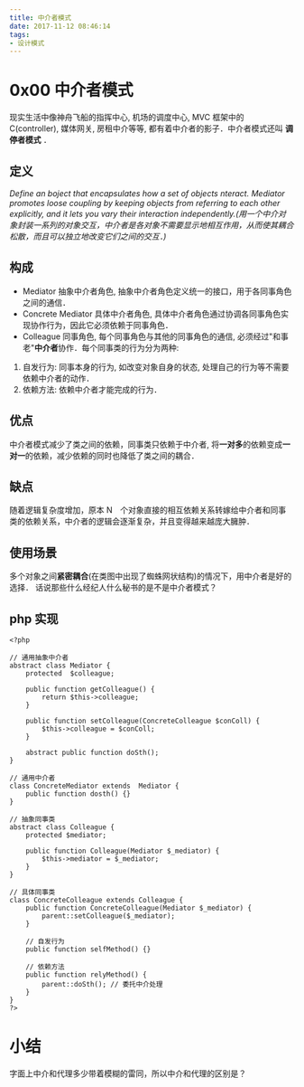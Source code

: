```yaml
---
title: 中介者模式
date: 2017-11-12 08:46:14
tags:
- 设计模式
---
```


# 0x00 中介者模式
现实生活中像神舟飞船的指挥中心, 机场的调度中心, MVC 框架中的 C(controller), 媒体网关, 房租中介等等, 都有着中介者的影子．中介者模式还叫 **调停者模式** ．

## 定义
*Define an boject that encapsulates how a set of objects nteract. Mediator promotes loose coupling by keeping objects from referring to each other explicitly, and it lets you vary their interaction independently.(用一个中介对象封装一系列的对象交互，中介者是各对象不需要显示地相互作用，从而使其耦合松散，而且可以独立地改变它们之间的交互．)*

## 构成
+ Mediator 抽象中介者角色, 抽象中介者角色定义统一的接口，用于各同事角色之间的通信．
+ Concrete Mediator 具体中介者角色, 具体中介者角色通过协调各同事角色实现协作行为，因此它必须依赖于同事角色．
+ Colleague 同事角色, 每个同事角色与其他的同事角色的通信, 必须经过"和事老"**中介者**协作．每个同事类的行为分为两种: 
 1. 自发行为: 同事本身的行为, 如改变对象自身的状态, 处理自己的行为等不需要依赖中介者的动作．
 2. 依赖方法: 依赖中介者才能完成的行为．

## 优点 
中介者模式减少了类之间的依赖，同事类只依赖于中介者, 将**一对多**的依赖变成**一对一**的依赖，减少依赖的同时也降低了类之间的耦合．

## 缺点
随着逻辑复杂度增加，原本 N　个对象直接的相互依赖关系转嫁给中介者和同事类的依赖关系，中介者的逻辑会逐渐复杂，并且变得越来越庞大臃肿．

## 使用场景
多个对象之间**紧密耦合**(在类图中出现了蜘蛛网状结构)的情况下，用中介者是好的选择．
话说那些什么经纪人什么秘书的是不是中介者模式？

## php 实现
```
<?php

// 通用抽象中介者
abstract class Mediator {
    protected  $colleague;

    public function getColleague() {
        return $this->colleague;
    }

    public function setColleague(ConcreteColleague $conColl) {
        $this->colleague = $conColl;
    }

    abstract public function doSth();
}

// 通用中介者
class ConcreteMediator extends  Mediator {
    public function dosth() {}
}

// 抽象同事类
abstract class Colleague {
    protected $mediator;

    public function Colleague(Mediator $_mediator) {
        $this->mediator = $_mediator;
    }
}

// 具体同事类
class ConcreteColleague extends Colleague {
    public function ConcreteColleague(Mediator $_mediator) {
        parent::setColleague($_mediator);
    }

    // 自发行为
    public function selfMethod() {}

    // 依赖方法
    public function relyMethod() {
        parent::doSth(); // 委托中介处理
    }
}
?>
```

# 小结 
字面上中介和代理多少带着模糊的雷同，所以中介和代理的区别是？
